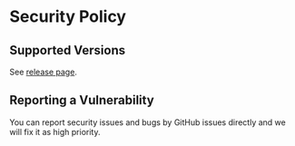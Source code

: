 # Security Policy

## Supported Versions

See [release page](./CHANGELOG.md).

## Reporting a Vulnerability

You can report security issues and bugs by GitHub issues directly and we will fix it as high priority.
